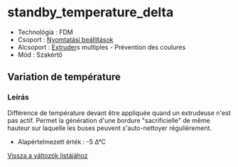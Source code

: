 # standby\_temperature\_delta

* Technológia : FDM 
* Csoport : [Nyomtatási beállítások](../../../konfig/print_settings)
* Alcsoport : [Extruder](../../beallitasok/printer_settings.md#extrudeuse)s multiples - Prévention des coulures
* Mód : Szakértő

## Variation de température

### Leírás

Différence de température devant être appliquée quand un extrudeuse n'est pas actif. Permet la génération d'une bordure \"sacrificielle\" de même hauteur sur laquelle les buses peuvent s'auto-nettoyer régulièrement.

* Alapértelmezett érték : -5 ∆°C

[Vissza a változók listájához](../../variable_list)

